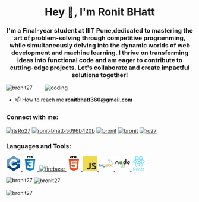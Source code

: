 
<h1 align="center">Hey 👋, I'm Ronit BHatt</h1>
<h3 align="center">I'm a Final-year student at IIIT Pune,dedicated to mastering the art of problem-solving through competitive programming, while simultaneously delving into the dynamic worlds of web development and machine learning. I thrive on transforming ideas into functional code and am eager to contribute to cutting-edge projects. Let's collaborate and create impactful solutions together!</h3>

<img align = "right" alt = "coding" width = "400" src = "https://user-images.githubusercontent.com/55389276/140866485-8fb1c876-9a8f-4d6a-98dc-08c4981eaf70.gif">

<p align="left"> <img src="https://komarev.com/ghpvc/?username=bronit27&label=Profile%20views&color=0e75b6&style=flat" alt="bronit27" /> </p>

- 📫 How to reach me **ronitbhatt360@gmail.com**

<h3 align="left">Connect with me:</h3>
<p align="left">
<a href="https://twitter.com/itsRo27" target="blank"><img align="center" src="https://raw.githubusercontent.com/rahuldkjain/github-profile-readme-generator/master/src/images/icons/Social/twitter.svg" alt="itsRo27" height="30" width="40" /></a>
<a href="https://www.linkedin.com/in/ronit-bhatt-5096b420b/" target="blank"><img align="center" src="https://raw.githubusercontent.com/rahuldkjain/github-profile-readme-generator/master/src/images/icons/Social/linked-in-alt.svg" alt="ronit-bhatt-5096b420b" height="30" width="40" /></a>
<a href="https://codeforces.com/profile/bronit" target="blank"><img align="center" src="https://raw.githubusercontent.com/rahuldkjain/github-profile-readme-generator/master/src/images/icons/Social/codeforces.svg" alt="bronit" height="30" width="40" /></a>
<a href="https://www.leetcode.com/bronit" target="blank"><img align="center" src="https://raw.githubusercontent.com/rahuldkjain/github-profile-readme-generator/master/src/images/icons/Social/leet-code.svg" alt="bronit" height="30" width="40" /></a>
<a href="https://www.codechef.com/users/ro27" target="blank"><img align="center" src="https://www.google.com/url?sa=i&url=https%3A%2F%2Fwww.pinterest.com%2Fpin%2Fcodechef-codechef--554646510333611675%2F&psig=AOvVaw1_lg1VVJFQ85PXbx9QAVrk&ust=1705658720612000&source=images&cd=vfe&ved=0CBMQjRxqFwoTCPDcqYPY5oMDFQAAAAAdAAAAABAE" alt="ro27" height="30" width="40" /></a>
</p>

<h3 align="left">Languages and Tools:</h3>
<p align="left"> <a href="https://www.w3schools.com/cpp/" target="_blank" rel="noreferrer"> <img src="https://raw.githubusercontent.com/devicons/devicon/master/icons/cplusplus/cplusplus-original.svg" alt="cplusplus" width="40" height="40"/> </a> <a href="https://www.w3schools.com/css/" target="_blank" rel="noreferrer"> <img src="https://raw.githubusercontent.com/devicons/devicon/master/icons/css3/css3-original-wordmark.svg" alt="css3" width="40" height="40"/> </a> <a href="https://firebase.google.com/" target="_blank" rel="noreferrer"> <img src="https://www.vectorlogo.zone/logos/firebase/firebase-icon.svg" alt="firebase" width="40" height="40"/> </a> <a href="https://www.w3.org/html/" target="_blank" rel="noreferrer"> <img src="https://raw.githubusercontent.com/devicons/devicon/master/icons/html5/html5-original-wordmark.svg" alt="html5" width="40" height="40"/> </a> <a href="https://developer.mozilla.org/en-US/docs/Web/JavaScript" target="_blank" rel="noreferrer"> <img src="https://raw.githubusercontent.com/devicons/devicon/master/icons/javascript/javascript-original.svg" alt="javascript" width="40" height="40"/> </a> <a href="https://www.mysql.com/" target="_blank" rel="noreferrer"> <img src="https://raw.githubusercontent.com/devicons/devicon/master/icons/mysql/mysql-original-wordmark.svg" alt="mysql" width="40" height="40"/> </a> <a href="https://nodejs.org" target="_blank" rel="noreferrer"> <img src="https://raw.githubusercontent.com/devicons/devicon/master/icons/nodejs/nodejs-original-wordmark.svg" alt="nodejs" width="40" height="40"/> </a> <a href="https://reactjs.org/" target="_blank" rel="noreferrer"> <img src="https://raw.githubusercontent.com/devicons/devicon/master/icons/react/react-original-wordmark.svg" alt="react" width="40" height="40"/> </a> </p>

<p><img align="left" src="https://github-readme-stats.vercel.app/api/top-langs?username=bronit27&show_icons=true&locale=en&layout=compact" alt="bronit27" /></p>

<p>&nbsp;<img align="center" src="https://github-readme-stats.vercel.app/api?username=bronit27&show_icons=true&locale=en" alt="bronit27" /></p>

<p><img align="center" src="https://github-readme-streak-stats.herokuapp.com/?user=bronit27&" alt="bronit27" /></p>
